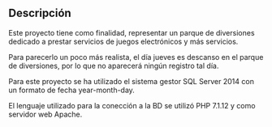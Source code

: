 ## Descripción

Este proyecto tiene como finalidad, representar un parque de 
diversiones dedicado a prestar servicios de juegos electrónicos y más servicios.

Para parecerlo un poco más realista, el día jueves es descanso en el parque de 
diversiones, por lo que no aparecerá ningún registro tal día.

Para este proyecto se ha utilizado el sistema gestor SQL Server 2014 con
un formato de fecha year-month-day.

El lenguaje utilizado para la conección a la BD se utilizó PHP 7.1.12
y como servidor web Apache.
